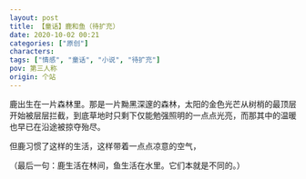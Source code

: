 ```yaml
---
layout: post
title: 【童话】鹿和鱼（待扩充）
date: 2020-10-02 00:21
categories: ["原创"]
characters: 
tags: ["情感", "童话", "小说", "待扩充"]
pov: 第三人称
origin: 个站
---
```


鹿出生在一片森林里。那是一片黝黑深邃的森林，太阳的金色光芒从树梢的最顶层开始被层层拦截，到底草地时只剩下仅能勉强照明的一点点光亮，而那其中的温暖也早已在沿途被掠夺殆尽。

但鹿习惯了这样的生活，这样带着一点点凉意的空气，



































（最后一句：鹿生活在林间，鱼生活在水里。它们本就是不同的。）